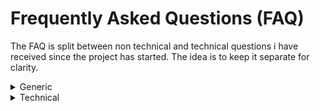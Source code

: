 # Frequently Asked Questions (FAQ)

The FAQ is split between non technical and technical questions i have received since the project has started.
The idea is to keep it separate for clarity.

<details>
<summary>Generic</summary>
   
1. What is GridShell?

   GridShell is a collaborative distributed computing system (POC/MVP) designed to utilize the idle processing power of underutilized IoT devices.
   It creates a network where these devices can contribute to computational tasks, storage, and serverless capabilities.

2. How does GridShell work?

   GridShell works by connecting IoT devices, such as ESP32 sensors, into a network. Users submit computational tasks to the network,
   which are then executed across these devices, harnessing their combined processing power. Telemetry data is stored and replicated across nodes,
   and a validation mechanism ensures task accuracy and reliability.

3. What are Shell Tokens?

   Shell Tokens are GridShell's native reward system. Users earn Shell Tokens by successfully executing tasks for others within the GridShell network.
   These tokens can be redeemed for accessing distributed computing power, redeeming telemetry storage slots, and incentivizing participation within the ecosystem.


4. How can I earn Shell Tokens?
   
   You can earn Shell Tokens by successfully completing tasks within the GridShell network. Each validated task completion rewards you with Shell Tokens.

5. Can i swap tokens?

   Currently, there is no way to swap the GridShell utility token. If you are interested, you can take the initiative to list the token on free swapping services.

7. What are the applications of GridShell?

   GridShell has diverse applications including educational projects, IoT sensor networks, collaborative data analysis, visualization, offloading tasks,
   custom processing, and much more.

8. Can GridShell work with other IoT platforms?

   Yes, GridShell is designed with extensibility in mind and can seamlessly integrate with other platforms like Raspberry Pi.
   The project is open source and it can be adapted to various hardware environments, opening up a broader range of use cases and possibilities.

9. How does GridShell contribute to a sustainable future?

   GridShell reduces waste by utilizing the idle processing power of underutilized IoT devices, contributing to a greener,
   more interconnected future. It also empowers users to make the most of their IoT investments and reduce infrastructure expenses.

10. What makes GridShell unique?

   GridShell is unique in its innovative approach to harnessing the idle processing power of IoT devices for distributed computing.
   Unlike traditional systems, GridShell repurposes underutilized devices, such as ESP32 sensors, creating a collaborative network that maximizes their potential.

11. How does GridShell contribute to the future of IoT?
   
   GridShell is positioned at the forefront of the rapidly expanding IoT ecosystem, tapping into the billions of online devices,
   with even more predicted to go online in the coming years. This innovative platform introduces the concept of IoT devices earning real value
   for their owners instead of idling. By unlocking the latent processing power of these devices and creating a marketplace where their
   contributions are rewarded with Shell Tokens, GridShell idea introduces the potential to spark a new market dynamic,
   where every connected device becomes a valuable asset in the distributed computing landscape.

11. Why is this project a POC / MVP ?
    As the sole developer of this project, advancing GridShell beyond its current Proof of Concept (POC) or Minimum Viable Product (MVP) stage demands
    significant time, resources, and networking. Focusing solo, my efforts are concentrated on demonstrating the project's potential through its MVP/POC iteration.
    This allows for a clear showcase of its capabilities while acknowledging that further development into a fully-fledged product requires additional investment and collaboration.

12. What are GIP(s) ?

    These are documents i use to store the improvement ideas for GridShell. They help out to find ourselves in the vast space of ideas and implementations done so far.

13. What is TV ?

    TV stand for `Theoretical Value of a Shell`, it is dynamically calculated based on several key factors that reflect the current state and performance of the network.
    Here's a summary of how each component contributes to this calculation: [GIP060](https://github.com/invpe/GridShell/blob/main/Documentation/GIP/0060-TV.md)

</details>


<details>
<summary>Technical</summary>

1. How do i start computing?
   
   `task_id = submit("script","input payload")`
   
   `results = gettask(task_id)`
   
   It's that simple and follows the distributed tasks execution pattern.

   - You can start simply with the easy-to-use php script: [here](https://github.com/invpe/GridShell/tree/main/Sources/PHP), check [this GIP](https://github.com/invpe/GridShell/blob/main/Documentation/GIP/0081-V09-ADDTASKCustomScript.md) for examples.

   - Or by using the GridShell C++ library [here](https://github.com/invpe/GridShell/tree/main/Sources/GridShell), check [basic integrations](https://github.com/invpe/GridShell/tree/main/Sources/Integrations) for lots of examples.
   
      

3. What are the supported devices for use?

    Pretty much any ESP32 can become a GridShell node, as long as you can compile the sources or upload the latest release, you're ready to go. Check [here](https://github.com/invpe/GridShell/edit/main/Documentation/Hardware/README.md) for the list of devices tested.

4. Why use a scripting language like MyBasic?

    To prioritize simplicity in implementation and ease of demonstration, I've opted for a scripting language for tasks executed on GridShell. MyBasic's  straightforward syntax ensures accessibility for all users, fostering a welcoming environment for experimentation and testing within the GridShell ecosystem.

5. Why a centralized server instead of decentralization?

    In pursuit of simplicity and expeditious development, GridShell adopts a centralized server architecture rather than a decentralized peer-to-peer approach. This design choice facilitates rapid development and streamlines implementation processes, aligning with our priority of creating a user-friendly environment for efficient deployment and utilization. Simply put - because it was easier.


6. When using `use.php` or other way of interacting with the server i get an error:

```
PHP Warning:  stream_socket_client(): Failed to enable crypto in gridshell.php on line 35
PHP Warning:  stream_socket_client(): Unable to connect to ssl://work.gridshell.net:1911 (Unknown error) in gridshell.php on line 35
[GSHELL] Cant connect
```

In most cases this means you have been temporarily blocked, either by the exceed of the rate limits or incorrect behaviour.
Wait untill your address gets auto unblocked.

5. How do i submit a task, send shells, burn shells ?

    Use the simplest form of interacting with GridShell by using [php](https://github.com/invpe/GridShell/tree/main/Sources/PHP) client. But you can also work with GS via the library. See example integrations.


6. Are scripts fast?
    
    The current implementation employs an interpreted language (MyBasic), which may not deliver optimal speed performance, especially on Ultra-Low Power (ULP) devices like ESP32. While this aspect is subject to improvement in the future, the primary focus at present is on stability and simplicity. As GridShell evolves, efforts to enhance script execution speed on such devices will be considered.

7. How can I integrate GridShell into my IoT device's idle time?

    For IoT devices that typically follow a cycle of polling sensor data, waiting, and then polling again in an endless loop, you can replace any 'wait' period with a single call to `GridShell::Tick()`. This will allow your IoT device to participate in the GridShell network during its idle time.

8. How can I integrate GridShell into my IoT device's idle time if it goes into deep sleep?

    If your device goes into deep sleep after polling, you can use the `EVENT_NO_TASKS_TO_EXECUTE` callback to determine if there are any tasks to perform. If there are no tasks, the device can continue sleeping. However, if there are tasks, the device can work on them, even if it is at random intervals. You decide!

9. Can I execute tasks only if there is something to do?

    Absolutely. The core principle of GridShell is minimal power usage, aiming for green computing. If you don't want to keep your node online, simply use the `EVENT_NO_TASKS_TO_EXECUTE` callback to check if there are any tasks to perform. When this value is `zero`, you can disconnect and go to sleep.

All vanilla nodes starting from version 0.10 (V10) will have this functionality built into the setup screen [GIP0075](https://github.com/invpe/GridShell/blob/main/Documentation/GIP/0075-TODO_V10_GoToSleepFlagVanilla.md)
</details>


